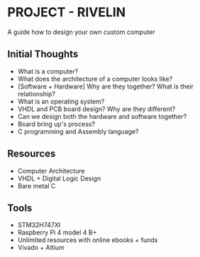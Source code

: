 # PROJECT - RIVELIN

 A guide how to design your own custom computer

## Initial Thoughts
 
- What is a computer? 
- What does the architecture of a computer looks like?
- [Software + Hardware] Why are they together? What is their relationship?
- What is an operating system?
- VHDL and PCB board design? Why are they different?
- Can we design both the hardware and software together?
- Board bring up's process?
- C programming and Assembly language?

## Resources

- Computer Architecture 
- VHDL + Digital Logic Design 
- Bare metal C 

## Tools

- STM32H747XI 
- Raspberry Pi 4 model 4 B+
- Unlimited resources with online ebooks + funds 
- Vivado + Altium 


